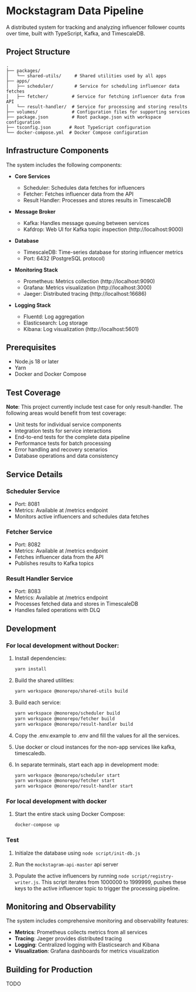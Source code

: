 # Mockstagram Data Pipeline

A distributed system for tracking and analyzing influencer follower counts over time, built with TypeScript, Kafka, and TimescaleDB.

## Project Structure

```
.
├── packages/
│   └── shared-utils/     # Shared utilities used by all apps
├── apps/
│   ├── scheduler/        # Service for scheduling influencer data fetches
│   ├── fetcher/         # Service for fetching influencer data from API
│   └── result-handler/  # Service for processing and storing results
├── volumes/             # Configuration files for supporting services
├── package.json         # Root package.json with workspace configuration
├── tsconfig.json       # Root TypeScript configuration
└── docker-compose.yml  # Docker Compose configuration
```

## Infrastructure Components

The system includes the following components:

- **Core Services**
  - Scheduler: Schedules data fetches for influencers
  - Fetcher: Fetches influencer data from the API
  - Result Handler: Processes and stores results in TimescaleDB

- **Message Broker**
  - Kafka: Handles message queuing between services
  - Kafdrop: Web UI for Kafka topic inspection (http://localhost:9000)

- **Database**
  - TimescaleDB: Time-series database for storing influencer metrics
  - Port: 6432 (PostgreSQL protocol)

- **Monitoring Stack**
  - Prometheus: Metrics collection (http://localhost:9090)
  - Grafana: Metrics visualization (http://localhost:3000)
  - Jaeger: Distributed tracing (http://localhost:16686)

- **Logging Stack**
  - Fluentd: Log aggregation
  - Elasticsearch: Log storage
  - Kibana: Log visualization (http://localhost:5601)

## Prerequisites

- Node.js 18 or later
- Yarn
- Docker and Docker Compose

## Test Coverage

**Note**: This project currently include test case for only result-handler. The following areas would benefit from test coverage:

- Unit tests for individual service components
- Integration tests for service interactions
- End-to-end tests for the complete data pipeline
- Performance tests for batch processing
- Error handling and recovery scenarios
- Database operations and data consistency

## Service Details

### Scheduler Service
- Port: 8081
- Metrics: Available at /metrics endpoint
- Monitors active influencers and schedules data fetches

### Fetcher Service
- Port: 8082
- Metrics: Available at /metrics endpoint
- Fetches influencer data from the API
- Publishes results to Kafka topics

### Result Handler Service
- Port: 8083
- Metrics: Available at /metrics endpoint
- Processes fetched data and stores in TimescaleDB
- Handles failed operations with DLQ

## Development

### For local development without Docker:

1. Install dependencies:
   ```bash
   yarn install
   ```

2. Build the shared utilities:
   ```bash
   yarn workspace @monorepo/shared-utils build
   ```

3. Build each service:
   ```bash
   yarn workspace @monorepo/scheduler build
   yarn workspace @monorepo/fetcher build
   yarn workspace @monorepo/result-handler build
   ```
4. Copy the .env.example to .env and fill the values for all the services.

5. Use docker or cloud instances for the non-app services like kafka, timescaledb.

6. In separate terminals, start each app in development mode:
   ```bash
   yarn workspace @monorepo/scheduler start
   yarn workspace @monorepo/fetcher start
   yarn workspace @monorepo/result-handler start
   ```

### For local development with docker
1. Start the entire stack using Docker Compose:
   ```bash
   docker-compose up
   ```

### Test
1. Initialze the database using `node script/init-db.js`

2. Run the `mockstagram-api-master` api server

3. Populate the active influencers by running `node script/registry-writer.js`. This script iterates from 1000000 to 1999999, pushes these keys to the active influencer topic to trigger the processing pipeline.

## Monitoring and Observability

The system includes comprehensive monitoring and observability features:

- **Metrics**: Prometheus collects metrics from all services
- **Tracing**: Jaeger provides distributed tracing
- **Logging**: Centralized logging with Elasticsearch and Kibana
- **Visualization**: Grafana dashboards for metrics visualization

## Building for Production
TODO

